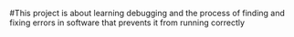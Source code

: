 #This project is about learning debugging and the process of finding and fixing errors in software that prevents it from running correctly

